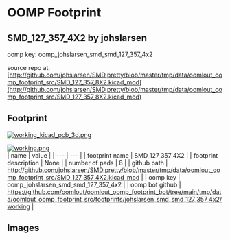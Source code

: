 # OOMP Footprint  
## SMD_127_357_4X2  by johslarsen  
  
oomp key: oomp_johslarsen_smd_smd_127_357_4x2  
  
source repo at: [http://github.com/johslarsen/SMD.pretty/blob/master/tmp/data/oomlout_oomp_footprint_src/SMD_127_357_8X2.kicad_mod](http://github.com/johslarsen/SMD.pretty/blob/master/tmp/data/oomlout_oomp_footprint_src/SMD_127_357_8X2.kicad_mod)  
## Footprint  
  
[![working_kicad_pcb_3d.png](working_kicad_pcb_3d_600.png)](working_kicad_pcb_3d.png)  
  
[![working.png](working_600.png)](working.png)  
| name | value | 
| --- | --- | 
| footprint name | SMD_127_357_4X2 | 
| footprint description | None | 
| number of pads | 8 | 
| github path | http://github.com/johslarsen/SMD.pretty/blob/master/tmp/data/oomlout_oomp_footprint_src/SMD_127_357_4X2.kicad_mod | 
| oomp key | oomp_johslarsen_smd_smd_127_357_4x2 | 
| oomp bot github | https://github.com/oomlout/oomlout_oomp_footprint_bot/tree/main/tmp/data/oomlout_oomp_footprint_src/footprints/johslarsen_smd_smd_127_357_4x2/working | 
## Images  
